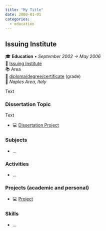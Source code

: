 ```yaml
---
title: "My Title"
date: 2000-01-01
categories:
  - education
---
```

## Issuing Institute

🎓 **Education** • _September 2002 → May 2006_  
🏫 [Issuing Institute](#)  
📚 Area  
📜 [diploma/degree/certificate](#) (grade)  
📍 _Naples Area, Italy_  

Text


### Dissertation Topic

Text

- 💻 [Dissertation Project](#)


### Subjects

- ...


### Activities

- ...


### Projects (academic and personal)

- 💻 [Project](#)


### Skills

- ...
